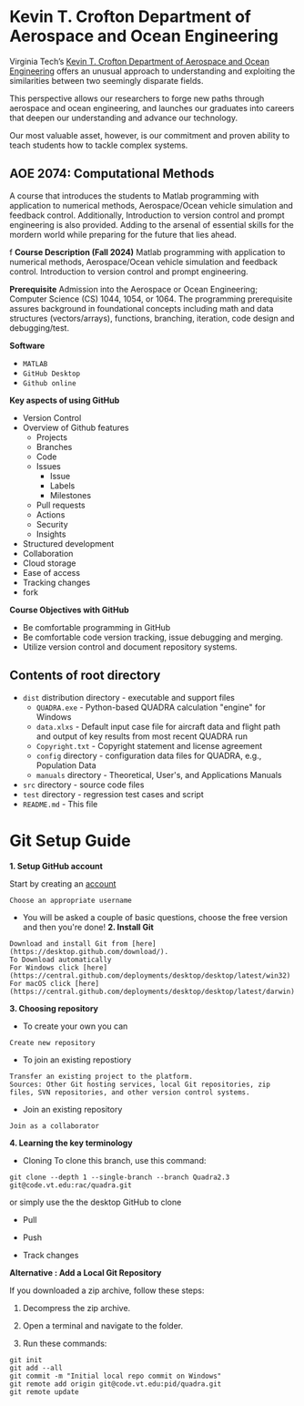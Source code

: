 # Kevin T. Crofton Department of Aerospace and Ocean Engineering

Virginia Tech’s [Kevin T. Crofton Department of Aerospace and Ocean Engineering](https://www.aoe.vt.edu/) offers an unusual approach to understanding and exploiting the similarities between two seemingly disparate fields.

This perspective allows our researchers to forge new paths through aerospace and ocean engineering, and launches our graduates into careers that deepen our understanding and advance our technology.

Our most valuable asset, however, is our commitment and proven ability to teach students how to tackle complex systems. 

## AOE 2074: Computational Methods

A course that introduces the students to Matlab programming with application to numerical methods, Aerospace/Ocean vehicle simulation and feedback control.  Additionally, Introduction to version control and prompt engineering is also provided. Adding to the arsenal of essential skills for the mordern world while preparing for the future that lies ahead. 

f
**Course Description (Fall 2024)**
Matlab programming with application to numerical methods, Aerospace/Ocean vehicle simulation and feedback control.  Introduction to version control and prompt engineering.    

**Prerequisite**
Admission into the Aerospace or Ocean Engineering;  Computer Science (CS) 1044, 1054, or 1064.  The programming prerequisite assures background in foundational concepts including math and data structures (vectors/arrays), functions, branching, iteration, code design and debugging/test.


**Software**
* `MATLAB` 
* `GitHub Desktop`
* `Github online`


**Key aspects of using GitHub**
* Version Control
* Overview of Github features
    - Projects
    - Branches
    - Code
    - Issues
        - Issue
        - Labels
        - Milestones
    - Pull requests
    - Actions
    - Security 
    - Insights 
* Structured development
* Collaboration
* Cloud storage
* Ease of access 
* Tracking changes
* fork 


**Course Objectives with GitHub**
* Be comfortable programming in GitHub
* Be comfortable code version tracking, issue debugging and merging.
* Utilize version control and document repository systems.


## Contents of root directory

* `dist` distribution directory - executable and support files
	* `QUADRA.exe` - Python-based QUADRA calculation "engine" for Windows
	* `data.xlxs` - Default input case file for aircraft data and flight path and output of key results from most recent QUADRA run
	* `Copyright.txt` - Copyright statement and license agreement
	* `config` directory - configuration data files for QUADRA, e.g., Population Data
	* `manuals` directory - Theoretical, User's, and Applications Manuals
* `src` directory - source code files
* `test` directory - regression test cases and script
* `README.md` - This file

# Git Setup Guide



**1. Setup GitHub account**

Start by creating an [account](https://github.com/signup?ref_cta=Sign+up&ref_loc=header+logged+out&ref_page=%2F&source=header-home)
```
Choose an appropriate username
```
* You will be asked a couple of basic questions, choose the free version and then you're done!
**2. Install Git**
```
Download and install Git from [here](https://desktop.github.com/download/).
To Download automatically
For Windows click [here](https://central.github.com/deployments/desktop/desktop/latest/win32)
For macOS click [here](https://central.github.com/deployments/desktop/desktop/latest/darwin)
```

**3. Choosing repository**

* To create your own you can 
```
Create new repository
```
* To join an existing repostiory 
```
Transfer an existing project to the platform.
Sources: Other Git hosting services, local Git repositories, zip files, SVN repositories, and other version control systems.
```
* Join an existing repository 
```
Join as a collaborator
```
**4. Learning the key terminology**
* Cloning
To clone this branch, use this command:
```
git clone --depth 1 --single-branch --branch Quadra2.3 git@code.vt.edu:rac/quadra.git
```
or simply use the the desktop GitHub to clone
* Pull 

* Push

* Track changes 

**Alternative : Add a Local Git Repository**

If you downloaded a zip archive, follow these steps:

1. Decompress the zip archive.

2. Open a terminal and navigate to the folder.

3. Run these commands:

```
git init
git add --all
git commit -m "Initial local repo commit on Windows"
git remote add origin git@code.vt.edu:pid/quadra.git
git remote update
```



